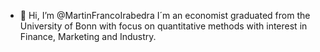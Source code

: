 - 👋 Hi, I’m @MartinFrancoIrabedra
I´m an economist graduated from the University of Bonn with focus on quantitative methods with interest in Finance, Marketing and Industry.

<!---
MartinFrancoIrabedra/MartinFrancoIrabedra is a ✨ special ✨ repository because its `README.md` (this file) appears on your GitHub profile.
You can click the Preview link to take a look at your changes.
--->
